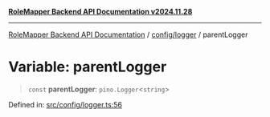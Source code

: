[**RoleMapper Backend API Documentation v2024.11.28**](../../../README.md)

***

[RoleMapper Backend API Documentation](../../../modules.md) / [config/logger](../README.md) / parentLogger

# Variable: parentLogger

> `const` **parentLogger**: `pino.Logger`\<`string`\>

Defined in: [src/config/logger.ts:56](https://github.com/FlowCraft-AG/RoleMapper/blob/8da0bd78326e48681af59eedcf5fc8f5e650849b/backend/src/config/logger.ts#L56)
